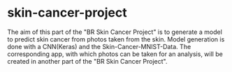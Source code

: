 # skin-cancer-project
The aim of this part of the "BR Skin Cancer Project" is to generate a model to predict skin cancer from photos taken from the skin. Model generation is done with a CNN(Keras) and the Skin-Cancer-MNIST-Data. The corresponding app, with which photos can be taken for an analysis, will be created in another part of the "BR Skin Cancer Project".
